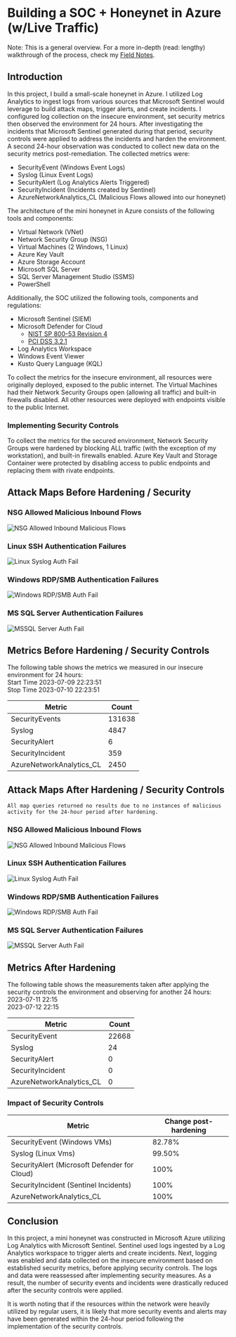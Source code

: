 # Building a SOC + Honeynet in Azure (w/Live Traffic)

Note: This is a general overview. For a more in-depth (read: lengthy) walkthrough of the process, check my [Field Notes](https://iruldanet.gitlab.io/field-notes/azure-soc-honeynet/). 

<!-- Insert Project Image -->

## Introduction

In this project, I build a small-scale honeynet in Azure. I utilized Log Analytics to ingest logs from various sources that Microsoft Sentinel would leverage to build attack maps, trigger alerts, and create incidents. I configured log collection on the insecure environment, set security metrics then observed the environment for 24 hours. After investigating the incidents that Microsoft Sentinel generated during that period, security controls were applied to address the incidents and harden the environment. A second 24-hour observation was conducted to collect new data on the security metrics post-remediation. The collected metrics were:

- SecurityEvent (Windows Event Logs)
- Syslog (Linux Event Logs)
- SecurityAlert (Log Analytics Alerts Triggered)
- SecurityIncident (Incidents created by Sentinel)
- AzureNetworkAnalytics_CL (Malicious Flows allowed into our honeynet)

<!-- ## Architecture Before Hardening / Security Controls
![Architecture Diagram]() --> 

The architecture of the mini honeynet in Azure consists of the following tools and components:

- Virtual Network (VNet)
- Network Security Group (NSG)
- Virtual Machines (2 Windows, 1 Linux)
- Azure Key Vault
- Azure Storage Account
- Microsoft SQL Server
- SQL Server Management Studio (SSMS)
- PowerShell

Additionally, the SOC utilized the following tools, components and regulations: 
- Microsoft Sentinel (SIEM)
- Microsoft Defender for Cloud
  - [NIST SP 800-53 Revision 4](https://csrc.nist.gov/publications/detail/sp/800-53/rev-4/archive/2015-01-22)
  - [PCI DSS 3.2.1](https://listings.pcisecuritystandards.org/documents/PCI_DSS-QRG-v3_2_1.pdf) 
- Log Analytics Workspace
- Windows Event Viewer
- Kusto Query Language (KQL)

To collect the metrics for the insecure environment, all resources were originally deployed, exposed to the  public internet. The Virtual Machines had their Network Security Groups open (allowing all traffic) and built-in firewalls disabled. All other resources were deployed with endpoints visible to the public Internet.

### Implementing Security Controls

To collect the metrics for the secured environment, Network Security Groups were hardened by blocking ALL traffic (with the exception of my workstation), and built-in firewalls enabled. Azure Key Vault and Storage Container were protected by disabling access to public endpoints and replacing them with rivate endpoints.

## Attack Maps Before Hardening / Security 

### NSG Allowed Malicious Inbound Flows
![NSG Allowed Inbound Malicious Flows](./Attack-Maps/nsg.png)<br>

### Linux SSH Authentication Failures
![Linux Syslog Auth Fail](./Attack-Maps/syslog.png)<br>

### Windows RDP/SMB Authentication Failures
![Windows RDP/SMB Auth Fail](./Attack-Maps/windows-rdp-smb.png)<br>

### MS SQL Server Authentication Failures
![MSSQL Server Auth Fail](./Attack-Maps/mssql.png)<br>

## Metrics Before Hardening / Security Controls

The following table shows the metrics we measured in our insecure environment for 24 hours: <br>
Start Time	2023-07-09 22:23:51 <br>
Stop Time	2023-07-10 22:23:51

| Metric                   | Count
| ------------------------ | -----
| SecurityEvents           | 131638
| Syslog                   | 4847
| SecurityAlert            | 6
| SecurityIncident         | 359
| AzureNetworkAnalytics_CL | 2450

<!-- ## Architecture After Hardening / Security Controls
![Architecture Diagram]() --> 

<!-- ## Architecture After Hardening / Security Controls
![Architecture Diagram]() --> 


## Attack Maps After Hardening / Security Controls

```All map queries returned no results due to no instances of malicious activity for the 24-hour period after hardening.```

### NSG Allowed Malicious Inbound Flows
![NSG Allowed Inbound Malicious Flows](./Attack-Maps/nsg-after.png)<br>

### Linux SSH Authentication Failures
![Linux Syslog Auth Fail](./Attack-Maps/syslog-after.png)<br>

### Windows RDP/SMB Authentication Failures
![Windows RDP/SMB Auth Fail](./Attack-Maps/windows-rdp-smb-after.png)<br>

### MS SQL Server Authentication Failures
![MSSQL Server Auth Fail](./Attack-Maps/mssql-after.png)<br>

## Metrics After Hardening 

The following table shows the measurements taken after applying the security controls the environment and observing for another 24 hours: <br />
2023-07-11 22:15<br />
2023-07-12 22:15

| Metric                   | Count
| ------------------------ | -----
| SecurityEvent            | 22668
| Syslog                   | 24
| SecurityAlert            | 0
| SecurityIncident         | 0
| AzureNetworkAnalytics_CL | 0

### Impact of Security Controls 

| Metric                                       | Change post-hardening
| -------------------------------------------- | -----
| SecurityEvent (Windows VMs)                  | 82.78%
| Syslog (Linux Vms)                           | 99.50%
| SecurityAlert (Microsoft Defender for Cloud) | 100%
| SecurityIncident (Sentinel Incidents)        | 100%
| AzureNetworkAnalytics_CL                     | 100%

## Conclusion

In this project, a mini honeynet was constructed in Microsoft Azure utilizing Log Analytics with Microsoft Sentinel. Sentinel used logs ingested by a Log Analytics workspace to trigger alerts and create incidents. Next, logging was enabled and data collected on the insecure environment based on established security metrics, before applying security controls. The logs and data were reassessed after implementing security measures. As a result, the number of security events and incidents were drastically reduced after the security controls were applied. 

It is worth noting that if the resources within the network were heavily utilized by regular users, it is likely that more security events and alerts may have been generated within the 24-hour period following the implementation of the security controls.


